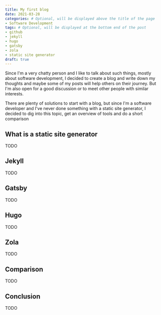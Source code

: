 ```yaml
---
title: My first blog
date: 2021-03-28
categories: # Optional, will be displayed above the title of the page
- Software Development
tags: # Optional, will be displayed at the bottom end of the post
- github
- jekyll
- hugo
- gatsby
- zola
- static site generator
draft: true
---
```


Since I'm a very chatty person and I like to talk about such things, mostly about software development, I decided to create a blog and write down my thoughts
and maybe some of my posts will help others on their journey. But I'm also open for a good discussion or to meet other people with similar interests.

There are plenty of solutions to start with a blog, but since I'm a software developer and I've never done something with a static site generator, I decided to dig into
this topic, get an overview of tools and do a short comparison

## What is a static site generator
TODO

## Jekyll
TODO

## Gatsby
TODO

## Hugo
TODO

## Zola
TODO

## Comparison
TODO

## Conclusion
TODO